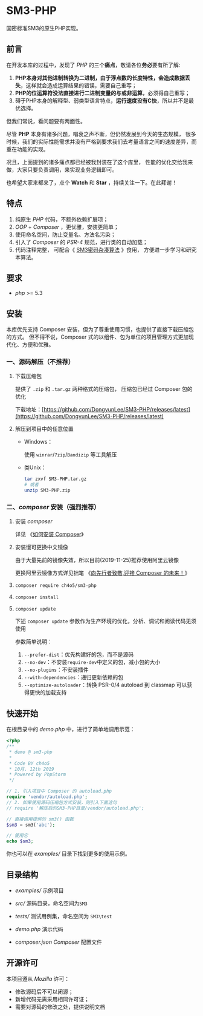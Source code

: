 # SM3-PHP

国密标准SM3的原生PHP实现。

## 前言

在开发本库的过程中，发现了 *PHP* 的三个**痛点**，敬请各位**务必**要有所了解:

1. **PHP本身对其他进制转换为二进制，由于浮点数的长度特性，会造成数据丢失**，这样就会造成运算结果的错误，需要自己重写；
2. **PHP的位运算符没法直接进行二进制变量的与或非运算**，必须得自己重写；
3. 碍于PHP本身的解释型、弱类型语言特点，**运行速度没有C快**，所以并不是最优选择。

但我们常说，看问题要有两面性。 

尽管 **PHP** 本身有诸多问题，唱衰之声不断，但仍然发展到今天的生态规模， 
很多时候，我们的实际性能需求并没有严格到要求我们去考量语言之间的速度差异，而重在功能的实现。 

况且，上面提到的诸多痛点都已经被我封装在了这个库里， 
性能的优化交给我来做，大家只要负责调用，来实现业务逻辑即可。

也希望大家来都来了，点个 **Watch** 和 **Star** ，持续关注一下。在此拜谢！

## 特点

1. 纯原生 *PHP* 代码，不额外依赖扩展项；
2. *OOP* + *Composer* ，更优雅，安装更简单；
3. 使用命名空间，防止变量名、方法名污染；
4. 引入了 *Composer* 的 *PSR-4* 规范，进行类的自动加载；
5. 代码注释完整，
    可配合《 [SM3密码杂凑算法](http://www.sca.gov.cn/sca/xwdt/2010-12/17/1002389/files/302a3ada057c4a73830536d03e683110.pdf) 》食用，
    方便进一步学习和研究本算法。


## 要求

* *php* >= 5.3


## 安装

本库优先支持 Composer 安装，但为了尊重使用习惯，也提供了直接下载压缩包的方式。
但不得不说，Composer 式的以组件、包为单位的项目管理方式更加现代化、方便和优雅。

### 一、源码解压（不推荐）
1. 下载压缩包
    
    提供了 `.zip` 和 `.tar.gz` 两种格式的压缩包，
    压缩包已经过 Composer 包的优化

    下载地址：[https://github.com/DongyunLee/SM3-PHP/releases/latest](https://github.com/DongyunLee/SM3-PHP/releases/latest)
    
2. 解压到项目中的任意位置
    * Windows：
        
        使用 `winrar`/`7zip`/`Bandizip` 等工具解压
    * 类Unix：
        ```bash
        tar zxvf SM3-PHP.tar.gz
        # 或者
        unzip SM3-PHP.zip
        ```

### 二、*composer* 安装（强烈推荐）

1. 安装 *composer*

    详见 《[如何安装 Composer](https://pkg.phpcomposer.com/#how-to-install-composer)》
2. 安装慢可更换中文镜像

    由于大量先前的镜像失效，所以目前(2019-11-25)推荐使用阿里云镜像
    
    更换阿里云镜像方式详见拙笔 《[向先行者致敬,迎接 Composer 的未来！](https://blog.doylee.cn/composer-chinese-mirror/)》
3. `composer require ch4o5/sm3-php`
4. `composer install`
5. `composer update`
    
    下述 `composer update` 参数作为生产环境的优化，分析、调试和阅读代码无须使用
    
    参数简单说明：
    1. `--prefer-dist`：优先构建好的包，而不是源码
    2. `--no-dev`：不安装`require-dev`中定义的包，减小包的大小
    3. `--no-plugins`：不安装插件
    4. `--with-dependencies`：递归更新依赖的包
    5. `--optimize-autoloader`：转换 PSR-0/4 autoload 到 classmap 可以获得更快的加载支持

## 快速开始

在根目录中的 *demo.php* 中，进行了简单地调用示范：

```php
<?php
/**
 * demo @ sm3-php
 *
 * Code BY ch4o5
 * 10月. 12th 2019
 * Powered by PhpStorm
 */

// 1. 引入项目中 Composer 的 autoload.php
require 'vendor/autoload.php';
// 2. 如果使用源码压缩包方式安装，则引入下面这句
// require '解压后的SM3-PHP目录/vendor/autoload.php';

// 直接调用提供的 sm3() 函数
$sm3 = sm3('abc');

// 使用它
echo $sm3;
``` 
你也可以在 *examples/* 目录下找到更多的使用示例。

## 目录结构

- *examples/*
    示例项目

- *src/*
    源码目录，命名空间为`SM3`

- *tests/*
    测试用例集，命名空间为 `SM3\test`

- *demo.php*
    演示代码
    
- *composer.json*
    *Composer* 配置文件
    

## 开源许可

本项目遵从 *Mozilla* 许可：

* 修改源码后不可以闭源；
* 新增代码无需采用相同许可证；
* 需要对源码的修改之处，提供说明文档
    
